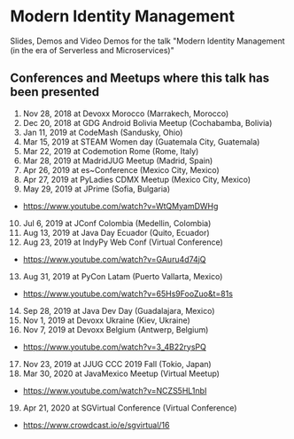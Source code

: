 # Modern Identity Management
Slides, Demos and Video Demos for the talk "Modern Identity Management (in the era of Serverless and Microservices)"

## Conferences and Meetups where this talk has been presented

1. Nov 28, 2018 at Devoxx Morocco (Marrakech, Morocco)
2. Dec 20, 2018 at GDG Android Bolivia Meetup (Cochabamba, Bolivia)
3. Jan 11, 2019 at CodeMash (Sandusky, Ohio)
4. Mar 15, 2019 at STEAM Women day (Guatemala City, Guatemala)
5. Mar 22, 2019 at Codemotion Rome (Rome, Italy)
6. Mar 28, 2019 at MadridJUG Meetup (Madrid, Spain)
7. Apr 26, 2019 at es~Conference (Mexico City, Mexico)
8. Apr 27, 2019 at PyLadies CDMX Meetup (Mexico City, Mexico)
9. May 29, 2019 at JPrime (Sofia, Bulgaria)
  * https://www.youtube.com/watch?v=WtQMyamDWHg
10. Jul 6, 2019 at JConf Colombia (Medellin, Colombia)
11. Aug 13, 2019 at Java Day Ecuador (Quito, Ecuador)
12. Aug 23, 2019 at IndyPy Web Conf (Virtual Conference)
  * https://www.youtube.com/watch?v=GAuru4d74jQ
13. Aug 31, 2019 at PyCon Latam (Puerto Vallarta, Mexico)
  * https://www.youtube.com/watch?v=65Hs9FooZuo&t=81s
14. Sep 28, 2019 at Java Dev Day (Guadalajara, Mexico)
15. Nov 1, 2019 at Devoxx Ukraine (Kiev, Ukraine)
16. Nov 7, 2019 at Devoxx Belgium (Antwerp, Belgium)
  * https://www.youtube.com/watch?v=3_4B22rysPQ
17. Nov 23, 2019 at JJUG CCC 2019 Fall (Tokio, Japan)
18. Mar 30, 2020 at JavaMexico Meetup (Virtual Meetup)
  * https://www.youtube.com/watch?v=NCZS5HL1nbI
19. Apr 21, 2020 at SGVirtual Conference (Virtual Conference)
  * https://www.crowdcast.io/e/sgvirtual/16

